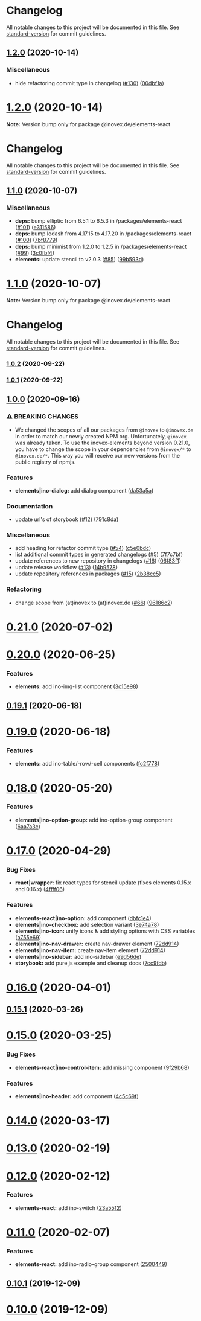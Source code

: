 # Changelog

All notable changes to this project will be documented in this file. See [standard-version](https://github.com/conventional-changelog/standard-version) for commit guidelines.

## [1.2.0](https://github.com/inovex/elements/compare/v1.1.0...v1.2.0) (2020-10-14)


### Miscellaneous

* hide refactoring commit type in changelog ([#130](https://github.com/inovex/elements/issues/130)) ([00dbf1a](https://github.com/inovex/elements/commit/00dbf1a55828aad4d2c0e29978dc3abe38ab7cbe))

# [1.2.0](https://github.com/inovex/elements/compare/v1.1.0...v1.2.0) (2020-10-14)

**Note:** Version bump only for package @inovex.de/elements-react





# Changelog

All notable changes to this project will be documented in this file. See [standard-version](https://github.com/conventional-changelog/standard-version) for commit guidelines.

## [1.1.0](https://github.com/inovex/elements/compare/v1.0.2...v1.1.0) (2020-10-07)


### Miscellaneous

* **deps:** bump elliptic from 6.5.1 to 6.5.3 in /packages/elements-react ([#101](https://github.com/inovex/elements/issues/101)) ([e311586](https://github.com/inovex/elements/commit/e311586d36ab8e64b1183050fece4b570a5b948e))
* **deps:** bump lodash from 4.17.15 to 4.17.20 in /packages/elements-react ([#100](https://github.com/inovex/elements/issues/100)) ([7bf8779](https://github.com/inovex/elements/commit/7bf8779e001a841f45e1873b5be62cab935f2564))
* **deps:** bump minimist from 1.2.0 to 1.2.5 in /packages/elements-react ([#99](https://github.com/inovex/elements/issues/99)) ([3c0fbf4](https://github.com/inovex/elements/commit/3c0fbf4da7c4af587a45babb73b9b4f06b5bcfbc))
* **elements:** update stencil to v2.0.3 ([#85](https://github.com/inovex/elements/issues/85)) ([99b593d](https://github.com/inovex/elements/commit/99b593d0ee94b8637444a8aa036ebbd6e336490a))

# [1.1.0](https://github.com/inovex/elements/compare/v1.0.2...v1.1.0) (2020-10-07)

**Note:** Version bump only for package @inovex.de/elements-react





# Changelog

All notable changes to this project will be documented in this file. See [standard-version](https://github.com/conventional-changelog/standard-version) for commit guidelines.

### [1.0.2](https://github.com/inovex/elements/compare/v1.0.1...v1.0.2) (2020-09-22)

### [1.0.1](https://github.com/inovex/elements/compare/v1.0.0...v1.0.1) (2020-09-22)

## [1.0.0](https://github.com/inovex/elements/compare/v0.21.0...v1.0.0) (2020-09-16)


### ⚠ BREAKING CHANGES

* We changed the scopes of all our packages from `@inovex` to  `@inovex.de` in order to match our newly created NPM org. Unfortunately, `@inovex` was already taken. To use the inovex-elements beyond version 0.21.0, you have to change the scope in your dependencies from `@inovex/*` to `@inovex.de/*`. This way you will receive our new versions from the public registry of npmjs.

### Features

* **elements|ino-dialog:** add dialog component ([da53a5a](https://github.com/inovex/elements/commit/da53a5a9c9f57a7fb7be91ced04c8a3db8c8ecc7))


### Documentation

* update url's of storybook ([#12](https://github.com/inovex/elements/issues/12)) ([791c8da](https://github.com/inovex/elements/commit/791c8daed3e774b31fb41259bf1410176f63fdaa))


### Miscellaneous

* add heading for refactor commit type ([#54](https://github.com/inovex/elements/issues/54)) ([c5e0bdc](https://github.com/inovex/elements/commit/c5e0bdc793f5a26bd82166475ecd27a17f99f9d9))
* list additional commit types in generated changelogs ([#5](https://github.com/inovex/elements/issues/5)) ([7f7c7bf](https://github.com/inovex/elements/commit/7f7c7bff2cb4f795d7df30d3e0a86ffb12bef419))
* update references to new repository in changelogs ([#16](https://github.com/inovex/elements/issues/16)) ([06f83f1](https://github.com/inovex/elements/commit/06f83f1acd0aef1cf5941766ebc17203648cda52))
* update release workflow ([#13](https://github.com/inovex/elements/issues/13)) ([14b9578](https://github.com/inovex/elements/commit/14b9578fb437b2801a68e478007f581805ea34ef))
* update repository references in packages ([#15](https://github.com/inovex/elements/issues/15)) ([2b38cc5](https://github.com/inovex/elements/commit/2b38cc51f5c76851f127b9618ed3fda475c351a6))


### Refactoring

* change scope from (at)inovex to (at)inovex.de ([#66](https://github.com/inovex/elements/issues/66)) ([96186c2](https://github.com/inovex/elements/commit/96186c2b6f42eb202acf69cd7e0da6280b831864))

# [0.21.0](https://github.com/inovex/elements/compare/v0.20.0...v0.21.0) (2020-07-02)



# [0.20.0](https://github.com/inovex/elements/compare/v0.19.1...v0.20.0) (2020-06-25)


### Features

* **elements:** add ino-img-list component ([3c15e98](https://github.com/inovex/elements/commit/3c15e9818a46e1f5860eed8e83ad6f200262f71f))



## [0.19.1](https://github.com/inovex/elements/compare/v0.19.0...v0.19.1) (2020-06-18)



# [0.19.0](https://github.com/inovex/elements/compare/v0.18.0...v0.19.0) (2020-06-18)


### Features

* **elements:** add ino-table/-row/-cell components ([fc2f778](https://github.com/inovex/elements/commit/fc2f778ada0c4153d9f67a2a8daef4250228b64f))



# [0.18.0](https://github.com/inovex/elements/compare/v0.17.0...v0.18.0) (2020-05-20)


### Features

* **elements|ino-option-group:** add ino-option-group component ([6aa7a3c](https://github.com/inovex/elements/commit/6aa7a3ca7bbe771b269b27934bea88ce021b9bc6))



# [0.17.0](https://github.com/inovex/elements/compare/v0.16.0...v0.17.0) (2020-04-29)


### Bug Fixes

* **react|wrapper:** fix react types for stencil update (fixes elements 0.15.x and 0.16.x) ([4ffff06](https://github.com/inovex/elements/commit/4ffff06dbe33bb58d250ae89bee81bbb08c9c600))


### Features

* **elements-react|ino-option:** add component ([dbfc1e4](https://github.com/inovex/elements/commit/dbfc1e4dd6fd3ebc0f55d257948b88f422b520be))
* **elements|ino-checkbox:** add selection variant ([3e74a78](https://github.com/inovex/elements/commit/3e74a7892bdaa9dd12e1be8cf60780881a7b10d4))
* **elements|ino-icon:** unify icons & add styling options with CSS variables ([a755e69](https://github.com/inovex/elements/commit/a755e69a656b591d869f23af818bc8a51b3718cb))
* **elements|ino-nav-drawer:** create nav-drawer element ([72dd914](https://github.com/inovex/elements/commit/72dd9143c3859a9b173a779de4d1ef9114d3f65c))
* **elements|ino-nav-item:** create nav-item element ([72dd914](https://github.com/inovex/elements/commit/72dd9143c3859a9b173a779de4d1ef9114d3f65c))
* **elements|ino-sidebar:** add ino-sidebar ([e9d56de](https://github.com/inovex/elements/commit/e9d56de9abfec70139f8f1cce9f164b245040f89))
* **storybook:** add pure js example and cleanup docs ([7cc9fdb](https://github.com/inovex/elements/commit/7cc9fdb77bf746096dcedfc769f66ecdf981d3ea))



# [0.16.0](https://github.com/inovex/elements/compare/v0.15.1...v0.16.0) (2020-04-01)



## [0.15.1](https://github.com/inovex/elements/compare/v0.15.0...v0.15.1) (2020-03-26)



# [0.15.0](https://github.com/inovex/elements/compare/v0.14.0...v0.15.0) (2020-03-25)


### Bug Fixes

* **elements-react|ino-control-item:** add missing component ([9f29b68](https://github.com/inovex/elements/commit/9f29b68095b5286368533aa359a491580c7e848d))


### Features

* **elements|ino-header:** add component ([4c5c69f](https://github.com/inovex/elements/commit/4c5c69f5f97f43beb462197aad0c62ffab2e80b6))



# [0.14.0](https://github.com/inovex/elements/compare/v0.13.0...v0.14.0) (2020-03-17)



# [0.13.0](https://github.com/inovex/elements/compare/v0.12.0...v0.13.0) (2020-02-19)



# [0.12.0](https://github.com/inovex/elements/compare/v0.11.0...v0.12.0) (2020-02-12)


### Features

* **elements-react:** add ino-switch ([23a5512](https://github.com/inovex/elements/commit/23a55126912e218b47170b9a0442b1c2924cc3d7))



# [0.11.0](https://github.com/inovex/elements/compare/v0.10.1...v0.11.0) (2020-02-07)


### Features

* **elements-react:** add ino-radio-group component ([2500449](https://github.com/inovex/elements/commit/2500449b7368e0184667c9fd32550a450618c4dd))



## [0.10.1](https://github.com/inovex/elements/compare/v0.10.0...v0.10.1) (2019-12-09)



# [0.10.0](https://github.com/inovex/elements/compare/v0.9.0...v0.10.0) (2019-12-09)
